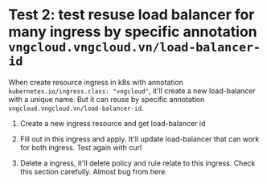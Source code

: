 # Test 2: test resuse load balancer for many ingress by specific annotation `vngcloud.vngcloud.vn/load-balancer-id`

When create resource ingress in k8s with annotation `kubernetes.io/ingress.class: "vngcloud"`, it'll create a new load-balancer with a unique name. But it can reuse by specific annotation `vngcloud.vngcloud.vn/load-balancer-id`.

1. Create a new ingress resource and get load-balancer id

2. Fill out in this ingress and apply. It'll update load-balancer that can work for both ingress. Test again with curl

3. Delete a ingress, it'll delete policy and rule relate to this ingress. Check this section carefully. Almost bug from here.
